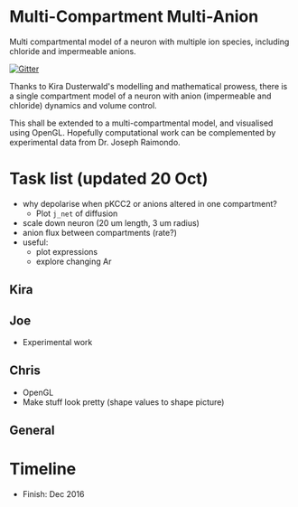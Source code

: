 # Multi-Compartment Multi-Anion
Multi compartmental model of a neuron with multiple ion species, including chloride and impermeable anions.

[![Gitter](https://badges.gitter.im/raimondolab/MCMA.svg)](https://gitter.im/raimondolab/MCMA?utm_source=badge&utm_medium=badge&utm_campaign=pr-badge)

Thanks to Kira Dusterwald's modelling and mathematical prowess, there is a single compartment model of a neuron with anion (impermeable and chloride) dynamics and volume control.

This shall be extended to a multi-compartmental model, and visualised using OpenGL. Hopefully computational work can be complemented by experimental data from Dr. Joseph Raimondo.

# Task list (updated 20 Oct)
* why depolarise when pKCC2 or anions altered in one compartment?
    * Plot `j_net` of diffusion 
* scale down neuron (20 um length, 3 um radius)
* anion flux between compartments (rate?)
* useful:
    * plot expressions
    * explore changing Ar

## Kira


## Joe
* Experimental work

## Chris
* OpenGL
* Make stuff look pretty (shape values to shape picture)

## General

# Timeline
* Finish: Dec 2016
